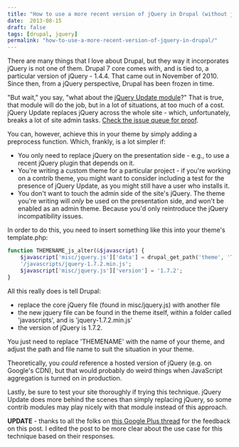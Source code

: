 ```yaml
---
title: "How to use a more recent version of jQuery in Drupal (without jQuery Update)"
date:  2013-08-15
draft: false
tags: [drupal, jquery]
permalink: "how-to-use-a-more-recent-version-of-jquery-in-drupal/"
---
```


There are many things that I love about Drupal, but they way it incorporates jQuery is not one of them. Drupal 7 core comes with, and is tied to, a particular version of jQuery - 1.4.4. That came out in November of 2010. Since then, from a jQuery perspective, Drupal has been frozen in time.

"But wait," you say, "what about the [jQuery Update module](https://drupal.org/project/jquery_update)?" That is true, that module will do the job, but in a lot of situations, at too much of a cost. jQuery Update replaces jQuery across the whole site - which, unfortunately, breaks a lot of site admin tasks. [Check the issue queue for proof](https://drupal.org/project/issues/jquery_update?categories=All).

You can, however, achieve this in your theme by simply adding a preprocess function. Which, frankly, is a lot simpler if:

- You only need to replace jQuery on the presentation side - e.g., to use a recent jQuery plugin that depends on it.
- You're writing a custom theme for a particular project - if you're working on a contrib theme, you might want to consider including a test for the presence of jQuery Update, as you might still have a user who installs it.
- You don't want to touch the admin side of the site's jQuery. The theme you're writing will _only_ be used on the presentation side, and won't be enabled as an admin theme. Because you'd only reintroduce the jQuery incompatibility issues.

In order to do this, you need to insert something like this into your theme's template.php:

```php
function THEMENAME_js_alter(&$javascript) {
    $javascript['misc/jquery.js']['data'] = drupal_get_path('theme', 'THEMENAME') .
    '/javascripts/jquery-1.7.2.min.js';
    $javascript['misc/jquery.js']['version'] = '1.7.2';
}
```

All this really does is tell Drupal:

- replace the core jQuery file (found in misc/jquery.js) with another file
- the new jquery file can be found in the theme itself, within a folder called 'javascripts', and is 'jquery-1.7.2.min.js'
- the version of jQuery is 1.7.2.

You just need to replace 'THEMENAME' with the name of your theme, and adjust the path and file name to suit the situation in your theme.

Theoretically, you _could_ reference a hosted version of jQuery (e.g. on Google's CDN), but that would probably do weird things when JavaScript aggregation is turned on in production.

Lastly, be sure to test your site thoroughly if trying this technique. jQuery Update does more behind the scenes than simply replacing jQuery, so some contrib modules may play nicely with that module instead of this approach.

**UPDATE** - thanks to all the folks on [this Google Plus thread](https://plus.google.com/u/0/110338197829971889192/posts/Fhuu6H1nkLn) for the feedback on this post. I edited the post to be more clear about the use case for this technique based on their responses.
